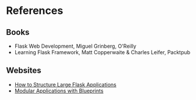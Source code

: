 # References

## Books

* Flask Web Development, Miguel Grinberg, O'Reilly
* Learning Flask Framework, Matt Copperwaite & Charles Leifer, Packtpub

## Websites

* [How to Structure Large Flask Applications](https://www.digitalocean.com/community/tutorials/how-to-structure-large-flask-applications)
* [Modular Applications with Blueprints](http://flask.pocoo.org/docs/0.11/blueprints/#blueprints)
